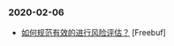 ### 2020-02-06

* [如何规范有效的进行风险评估？](https://www.freebuf.com/articles/security-management/224380.html) [Freebuf]
